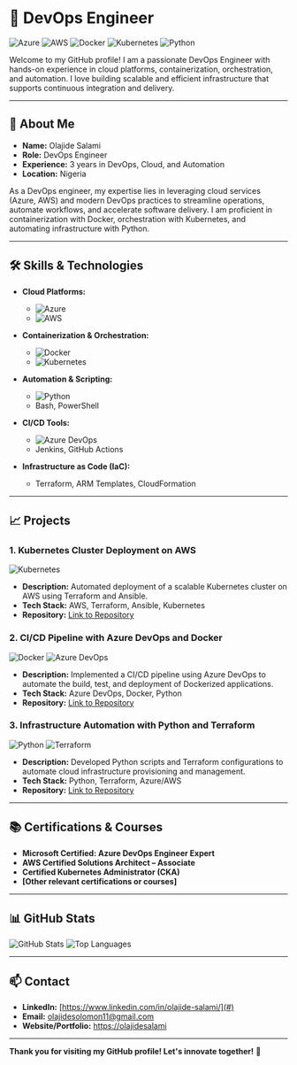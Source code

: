 # 🚀 DevOps Engineer

![Azure](https://img.shields.io/badge/Microsoft%20Azure-0089D6?style=for-the-badge&logo=microsoft-azure&logoColor=white)
![AWS](https://img.shields.io/badge/Amazon%20AWS-232F3E?style=for-the-badge&logo=amazon-aws&logoColor=white)
![Docker](https://img.shields.io/badge/Docker-2496ED?style=for-the-badge&logo=docker&logoColor=white)
![Kubernetes](https://img.shields.io/badge/Kubernetes-326CE5?style=for-the-badge&logo=kubernetes&logoColor=white)
![Python](https://img.shields.io/badge/Python-3776AB?style=for-the-badge&logo=python&logoColor=white)

Welcome to my GitHub profile! I am a passionate DevOps Engineer with hands-on experience in cloud platforms, containerization, orchestration, and automation. I love building scalable and efficient infrastructure that supports continuous integration and delivery.

---

## 🌟 About Me

- **Name:** Olajide Salami
- **Role:** DevOps Engineer
- **Experience:** 3 years in DevOps, Cloud, and Automation
- **Location:** Nigeria

As a DevOps engineer, my expertise lies in leveraging cloud services (Azure, AWS) and modern DevOps practices to streamline operations, automate workflows, and accelerate software delivery. I am proficient in containerization with Docker, orchestration with Kubernetes, and automating infrastructure with Python.

---

## 🛠️ Skills & Technologies

- **Cloud Platforms:**
  - ![Azure](https://img.shields.io/badge/Azure-0089D6?style=flat-square&logo=microsoft-azure&logoColor=white)
  - ![AWS](https://img.shields.io/badge/AWS-232F3E?style=flat-square&logo=amazon-aws&logoColor=white)
  
- **Containerization & Orchestration:**
  - ![Docker](https://img.shields.io/badge/Docker-2496ED?style=flat-square&logo=docker&logoColor=white)
  - ![Kubernetes](https://img.shields.io/badge/Kubernetes-326CE5?style=flat-square&logo=kubernetes&logoColor=white)
  
- **Automation & Scripting:**
  - ![Python](https://img.shields.io/badge/Python-3776AB?style=flat-square&logo=python&logoColor=white)
  - Bash, PowerShell
  
- **CI/CD Tools:**
  - ![Azure DevOps](https://img.shields.io/badge/Azure%20DevOps-0078D7?style=flat-square&logo=azure-devops&logoColor=white)
  - Jenkins, GitHub Actions

- **Infrastructure as Code (IaC):**
  - Terraform, ARM Templates, CloudFormation

---

## 📈 Projects

### 1. **Kubernetes Cluster Deployment on AWS**
   ![Kubernetes](https://img.shields.io/badge/Kubernetes-326CE5?style=flat-square&logo=kubernetes&logoColor=white)
   - **Description:** Automated deployment of a scalable Kubernetes cluster on AWS using Terraform and Ansible.
   - **Tech Stack:** AWS, Terraform, Ansible, Kubernetes
   - **Repository:** [Link to Repository](#)

### 2. **CI/CD Pipeline with Azure DevOps and Docker**
   ![Docker](https://img.shields.io/badge/Docker-2496ED?style=flat-square&logo=docker&logoColor=white) ![Azure DevOps](https://img.shields.io/badge/Azure%20DevOps-0078D7?style=flat-square&logo=azure-devops&logoColor=white)
   - **Description:** Implemented a CI/CD pipeline using Azure DevOps to automate the build, test, and deployment of Dockerized applications.
   - **Tech Stack:** Azure DevOps, Docker, Python
   - **Repository:** [Link to Repository](#)

### 3. **Infrastructure Automation with Python and Terraform**
   ![Python](https://img.shields.io/badge/Python-3776AB?style=flat-square&logo=python&logoColor=white) ![Terraform](https://img.shields.io/badge/Terraform-623CE4?style=flat-square&logo=terraform&logoColor=white)
   - **Description:** Developed Python scripts and Terraform configurations to automate cloud infrastructure provisioning and management.
   - **Tech Stack:** Python, Terraform, Azure/AWS
   - **Repository:** [Link to Repository](#)

---

## 📚 Certifications & Courses

- **Microsoft Certified: Azure DevOps Engineer Expert**
- **AWS Certified Solutions Architect – Associate**
- **Certified Kubernetes Administrator (CKA)**
- **[Other relevant certifications or courses]**

---

## 📊 GitHub Stats

![GitHub Stats](https://github-readme-stats.vercel.app/api?username=YourGitHubUsername&show_icons=true&theme=radical)
![Top Languages](https://github-readme-stats.vercel.app/api/top-langs/?username=YourGitHubUsername&layout=compact&theme=radical)

---

## 📫 Contact

- **LinkedIn:** [https://www.linkedin.com/in/olajide-salami/](#)
- **Email:** [olajidesolomon11@gmail.com](#)
- **Website/Portfolio:** [https://olajidesalami](#)

---

**Thank you for visiting my GitHub profile! Let's innovate together!** 🚀

